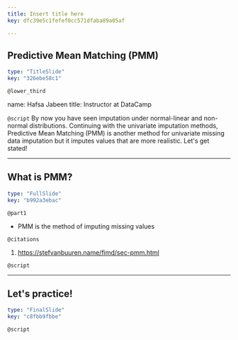 ```yaml
---
title: Insert title here
key: dfc39e5c1fefef0cc571dfaba89a05af

---
```

## Predictive Mean Matching (PMM)

```yaml
type: "TitleSlide"
key: "326ebe58c1"
```

`@lower_third`

name: Hafsa Jabeen
title: Instructor at DataCamp


`@script`
By now you have seen imputation under normal-linear and non-normal distributions. Continuing with the univariate imputation methods, Predictive Mean Matching (PMM) is another method for univariate missing data imputation but it imputes values that are more realistic. Let's get stated!


---
## What is PMM?

```yaml
type: "FullSlide"
key: "b992a3ebac"
```

`@part1`
- PMM is the method of imputing missing values


`@citations`
1. https://stefvanbuuren.name/fimd/sec-pmm.html


`@script`



---
## Let's practice!

```yaml
type: "FinalSlide"
key: "c8fbb9fbbe"
```

`@script`



